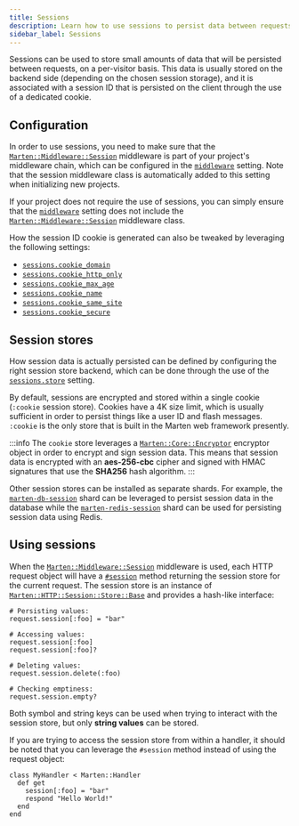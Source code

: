 ```yaml
---
title: Sessions
description: Learn how to use sessions to persist data between requests.
sidebar_label: Sessions
---
```


Sessions can be used to store small amounts of data that will be persisted between requests, on a per-visitor basis. This data is usually stored on the backend side (depending on the chosen session storage), and it is associated with a session ID that is persisted on the client through the use of a dedicated cookie.

## Configuration

In order to use sessions, you need to make sure that the [`Marten::Middleware::Session`](pathname:///api/dev/Marten/Middleware/Session.html) middleware is part of your project's middleware chain, which can be configured in the [`middleware`](../development/reference/settings.md#middleware) setting. Note that the session middleware class is automatically added to this setting when initializing new projects.

If your project does not require the use of sessions, you can simply ensure that the [`middleware`](../development/reference/settings.md#middleware) setting does not include the [`Marten::Middleware::Session`](pathname:///api/dev/Marten/Middleware/Session.html) middleware class.

How the session ID cookie is generated can also be tweaked by leveraging the following settings:

* [`sessions.cookie_domain`](../development/reference/settings.md#cookie_domain-1)
* [`sessions.cookie_http_only`](../development/reference/settings.md#cookie_http_only-1)
* [`sessions.cookie_max_age`](../development/reference/settings.md#cookie_max_age-1)
* [`sessions.cookie_name`](../development/reference/settings.md#cookie_name-1)
* [`sessions.cookie_same_site`](../development/reference/settings.md#cookie_same_site-1)
* [`sessions.cookie_secure`](../development/reference/settings.md#cookie_secure-1)

## Session stores

How session data is actually persisted can be defined by configuring the right session store backend, which can be done through the use of the [`sessions.store`](../development/reference/settings.md#store) setting.

By default, sessions are encrypted and stored within a single cookie (`:cookie` session store). Cookies have a 4K size limit, which is usually sufficient in order to persist things like a user ID and flash messages. `:cookie` is the only store that is built in the Marten web framework presently.

:::info
The `cookie` store leverages a [`Marten::Core::Encryptor`](pathname:///api/dev/Marten/Core/Encryptor.html) encryptor object in order to encrypt and sign session data. This means that session data is encrypted with an **aes-256-cbc** cipher and signed with HMAC signatures that use the **SHA256** hash algorithm.
:::

Other session stores can be installed as separate shards. For example, the [`marten-db-session`](https://github.com/martenframework/marten-db-session) shard can be leveraged to persist session data in the database while the [`marten-redis-session`](https://github.com/martenframework/marten-redis-session) shard can be used for persisting session data using Redis.

## Using sessions

When the [`Marten::Middleware::Session`](pathname:///api/dev/Marten/Middleware/Session.html) middleware is used, each HTTP request object will have a [`#session`](pathname:///api/dev//Marten/HTTP/Request.html#session-instance-method) method returning the session store for the current request. The session store is an instance of [`Marten::HTTP::Session::Store::Base`](pathname:///api/dev/Marten/HTTP/Session/Store/Base.html) and provides a hash-like interface:

```crystal
# Persisting values:
request.session[:foo] = "bar"

# Accessing values:
request.session[:foo]
request.session[:foo]?

# Deleting values:
request.session.delete(:foo)

# Checking emptiness:
request.session.empty?
```

Both symbol and string keys can be used when trying to interact with the session store, but only **string values** can be stored.

If you are trying to access the session store from within a handler, it should be noted that you can leverage the `#session` method instead of using the request object:

```crystal
class MyHandler < Marten::Handler
  def get
    session[:foo] = "bar"
    respond "Hello World!"
  end
end
```
